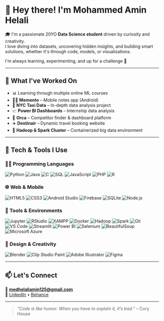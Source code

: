 # 👋 Hey there! I'm Mohammed Amin Helali

🎓 I'm a passionate 20YO **Data Science student** driven by curiosity and creativity.  
I love diving into datasets, uncovering hidden insights, and building smart solutions, whether it's through code, models, or visualizations.

I'm always learning, experimenting, and up for a challenge 🚀

---

## 🧪 What I've Worked On

- 📊 Learning through multiple online ML courses  
- 👨‍💻 **Memento** – Mobile notes app (Android)  
- 🚕 **NYC Taxi Data** – In-depth data analysis project  
- 📈 **Power BI Dashboards** – Internship data analysis  
- 🐋 **Orca** – Competitor finder & dashboard platform  
- ✈️ **Destinair** – Dynamic travel booking website  
- 🐳 **Hadoop & Spark Cluster** – Containerized big data environment  
  

---

## 🚀 Tech & Tools I Use

### 👨‍💻 Programming Languages
![Python](https://img.shields.io/badge/Python-3776AB?style=for-the-badge&logo=python&logoColor=white)
![Java](https://img.shields.io/badge/Java-007396?style=for-the-badge&logo=java&logoColor=white)
![C](https://img.shields.io/badge/C-00599C?style=for-the-badge&logo=c&logoColor=white)
![SQL](https://img.shields.io/badge/SQL-4479A1?style=for-the-badge&logo=mysql&logoColor=white)
![JavaScript](https://img.shields.io/badge/JavaScript-F7DF1E?style=for-the-badge&logo=javascript&logoColor=black)
![PHP](https://img.shields.io/badge/PHP-777BB4?style=for-the-badge&logo=php&logoColor=white)
![R](https://img.shields.io/badge/R-276DC3?style=for-the-badge&logo=r&logoColor=white)

### 🌐 Web & Mobile
![HTML5](https://img.shields.io/badge/HTML-E34F26?style=for-the-badge&logo=html5&logoColor=white)
![CSS3](https://img.shields.io/badge/CSS-1572B6?style=for-the-badge&logo=css3&logoColor=white)
![Android Studio](https://img.shields.io/badge/Android%20Studio-3DDC84?style=for-the-badge&logo=android-studio&logoColor=white)
![Firebase](https://img.shields.io/badge/Firebase-FFCA28?style=for-the-badge&logo=firebase&logoColor=black)
![SQLite](https://img.shields.io/badge/SQLite-003B57?style=for-the-badge&logo=sqlite&logoColor=white)
![Node.js](https://img.shields.io/badge/Node.js-339933?style=for-the-badge&logo=node.js&logoColor=white)


### 🧰 Tools & Environments
![Jupyter](https://img.shields.io/badge/Jupyter-F37626?style=for-the-badge&logo=jupyter&logoColor=white)
![RStudio](https://img.shields.io/badge/RStudio-75AADB?style=for-the-badge&logo=rstudio&logoColor=white)
![XAMPP](https://img.shields.io/badge/XAMPP-FB7A24?style=for-the-badge&logo=xampp&logoColor=white)
![Docker](https://img.shields.io/badge/Docker-2496ED?style=for-the-badge&logo=docker&logoColor=white)
![Hadoop](https://img.shields.io/badge/Hadoop-66CCFF?style=for-the-badge&logo=apache-hadoop&logoColor=black)
![Spark](https://img.shields.io/badge/Apache%20Spark-E25A1C?style=for-the-badge&logo=apachespark&logoColor=white)
![Git](https://img.shields.io/badge/Git-F05032?style=for-the-badge&logo=git&logoColor=white)
![VS Code](https://img.shields.io/badge/VS%20Code-007ACC?style=for-the-badge&logo=visual-studio-code&logoColor=white)
![Streamlit](https://img.shields.io/badge/Streamlit-FF4B4B?style=for-the-badge&logo=streamlit&logoColor=white)
![Power BI](https://img.shields.io/badge/Power%20BI-F2C811?style=for-the-badge&logo=powerbi&logoColor=black)
![Selenium](https://img.shields.io/badge/Selenium-43B02A?style=for-the-badge&logo=selenium&logoColor=white)
![BeautifulSoup](https://img.shields.io/badge/BeautifulSoup-FFD43B?style=for-the-badge&logo=python&logoColor=black)
![Microsoft Azure](https://img.shields.io/badge/Microsoft%20Azure-0078D4?style=for-the-badge&logo=microsoftazure&logoColor=white)

### 🎨 Design & Creativity
![Blender](https://img.shields.io/badge/Blender-F5792A?style=for-the-badge&logo=blender&logoColor=white)
![Clip Studio Paint](https://img.shields.io/badge/Clip%20Studio%20Paint-2E2C2F?style=for-the-badge&logo=clipstudio&logoColor=white)
![Adobe Illustrator](https://img.shields.io/badge/Adobe%20Illustrator-FF9A00?style=for-the-badge&logo=adobeillustrator&logoColor=white)
![Figma](https://img.shields.io/badge/Figma-F24E1E?style=for-the-badge&logo=figma&logoColor=white)

---

## 📫 Let's Connect

💌 **medhelaliamin125@gmail.com**  
🔗 [LinkedIn](https://www.linkedin.com/in/amin-helali-74b36b2981-helali) • [Behance](https://www.behance.net/helaliameen)

---

> _“Code is like humor. When you have to explain it, it’s bad.”_ – Cory House
